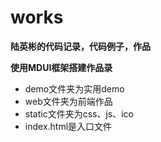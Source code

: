 # works
**陆英彬的代码记录，代码例子，作品**

**使用MDUI框架搭建作品录**

- demo文件夹为实用demo
- web文件夹为前端作品
- static文件夹为css、js、ico
- index.html是入口文件


